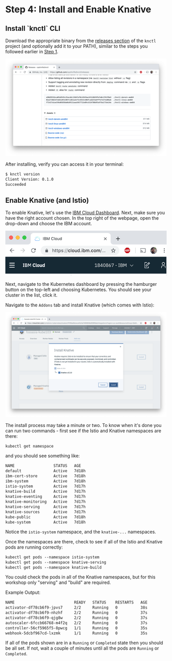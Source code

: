 # Step 4: Install and Enable Knative

## Install \`knctl\` CLI

Download the appropriate binary from the [releases section](https://github.com/cppforlife/knctl/releases) of the `knctl` project \(and optionally add it to your PATH\), similar to the steps you followed earlier in [Step 1](step1.md).

![](.gitbook/assets/screen-shot-2019-03-14-at-2.02.09-pm.png)

After installing, verify you can access it in your terminal:

```text
$ knctl version
Client Version: 0.1.0
Succeeded
```

## Enable Knative \(and Istio\)

To enable Knative, let's use the [IBM Cloud Dashboard](https://cloud.ibm.com/). Next, make sure you have the right account chosen. In the top right of the webpage, open the drop-down and choose the IBM account.

![](.gitbook/assets/screen-shot-2019-03-14-at-1.40.35-pm.png)

Next, navigate to the Kubernetes dashboard by pressing the hamburger button on the top-left and choosing Kubernetes. You should see your cluster in the list, click it.

Navigate to the `Addons` tab and install Knative \(which comes with Istio\):

![](.gitbook/assets/screen-shot-2019-03-14-at-1.42.13-pm.png)

The install process may take a minute or two. To know when it's done you can run two commands - first see if the Istio and Knative namespaces are there:

```text
kubectl get namespace
```

and you should see something like:

```text
NAME                 STATUS   AGE
default              Active   7d18h
ibm-cert-store       Active   7d18h
ibm-system           Active   7d18h
istio-system         Active   7d17h
knative-build        Active   7d17h
knative-eventing     Active   7d17h
knative-monitoring   Active   7d17h
knative-serving      Active   7d17h
knative-sources      Active   7d17h
kube-public          Active   7d18h
kube-system          Active   7d18h
```

Notice the `istio-system` namespace, and the `knative-...` namespaces.

Once the namespaces are there, check to see if all of the Istio and Knative pods are running correctly:

```text
kubectl get pods --namespace istio-system
kubectl get pods --namespace knative-serving
kubectl get pods --namespace knative-build
```

You could check the pods in all of the Knative namespaces, but for this workshop only "serving" and "build" are required.

Example Output:

```text
NAME                          READY   STATUS    RESTARTS   AGE
activator-df78cb6f9-jpvs7     2/2     Running   0          38s
activator-df78cb6f9-nhzhf     2/2     Running   0          37s
activator-df78cb6f9-qjg8w     2/2     Running   0          37s
autoscaler-6fccb66768-m4f2q   2/2     Running   0          37s
controller-56cf5965f5-8pwcg   1/1     Running   0          35s
webhook-5dcbf967cd-lxzmk      1/1     Running   0          35s
```

If all of the pods shown are in a `Running` or `Completed` state then you should be all set. If not, wait a couple of minutes until all the pods are `Running` or `Completed`.

